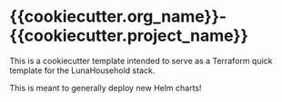 # {{cookiecutter.org_name}}-{{cookiecutter.project_name}}

This is a cookiecutter template intended to serve as a Terraform quick template for the LunaHousehold stack.

This is meant to generally deploy new Helm charts!
